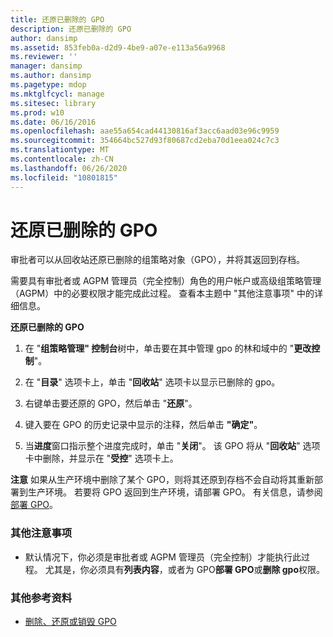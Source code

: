 ```yaml
---
title: 还原已删除的 GPO
description: 还原已删除的 GPO
author: dansimp
ms.assetid: 853feb0a-d2d9-4be9-a07e-e113a56a9968
ms.reviewer: ''
manager: dansimp
ms.author: dansimp
ms.pagetype: mdop
ms.mktglfcycl: manage
ms.sitesec: library
ms.prod: w10
ms.date: 06/16/2016
ms.openlocfilehash: aae55a654cad44130816af3acc6aad03e96c9959
ms.sourcegitcommit: 354664bc527d93f80687cd2eba70d1eea024c7c3
ms.translationtype: MT
ms.contentlocale: zh-CN
ms.lasthandoff: 06/26/2020
ms.locfileid: "10801815"
---
```

# 还原已删除的 GPO


审批者可以从回收站还原已删除的组策略对象（GPO），并将其返回到存档。

需要具有审批者或 AGPM 管理员（完全控制）角色的用户帐户或高级组策略管理（AGPM）中的必要权限才能完成此过程。 查看本主题中 "其他注意事项" 中的详细信息。

**还原已删除的 GPO**

1.  在 "**组策略管理" 控制台**树中，单击要在其中管理 gpo 的林和域中的 "**更改控制**"。

2.  在 "**目录**" 选项卡上，单击 "**回收站**" 选项卡以显示已删除的 gpo。

3.  右键单击要还原的 GPO，然后单击 "**还原**"。

4.  键入要在 GPO 的历史记录中显示的注释，然后单击 **"确定"**。

5.  当**进度**窗口指示整个进度完成时，单击 "**关闭**"。 该 GPO 将从 "**回收站**" 选项卡中删除，并显示在 "**受控**" 选项卡上。

**注意** 如果从生产环境中删除了某个 GPO，则将其还原到存档不会自动将其重新部署到生产环境。 若要将 GPO 返回到生产环境，请部署 GPO。 有关信息，请参阅[部署 GPO](deploy-a-gpo-agpm30ops.md)。

 

### 其他注意事项

-   默认情况下，你必须是审批者或 AGPM 管理员（完全控制）才能执行此过程。 尤其是，你必须具有**列表内容**，或者为 GPO**部署 GPO**或**删除 gpo**权限。

### 其他参考资料

-   [删除、还原或销毁 GPO](deleting-restoring-or-destroying-a-gpo-agpm30ops.md)

 

 





